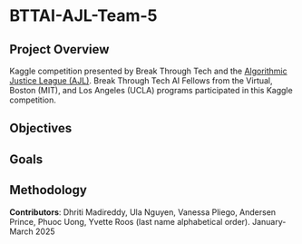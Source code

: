 # BTTAI-AJL-Team-5

## Project Overview

Kaggle competition presented by Break Through Tech and the [Algorithmic Justice League (AJL)](https://www.ajl.org/about). Break Through Tech AI Fellows from the Virtual, Boston (MIT), and Los Angeles (UCLA) programs participated in this Kaggle competition.

## Objectives

## Goals

## Methodology

**Contributors**: Dhriti Madireddy, Ula Nguyen, Vanessa Pliego, Andersen Prince, Phuoc Uong, Yvette Roos (last name alphabetical order). 
January-March 2025
